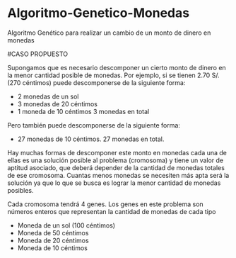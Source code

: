 # Algoritmo-Genetico-Monedas
 Algoritmo Genético para realizar un cambio de un monto de dinero en monedas
 
#CASO PROPUESTO

Supongamos que es necesario descomponer un cierto monto de dinero en la menor cantidad posible de monedas. Por ejemplo, si se tienen 2.70 S/. (270 céntimos) puede descomponerse de la siguiente forma:
-	2 monedas de un sol 
-	3 monedas de 20 céntimos 
-	1 moneda de 10 céntimos
3 monedas en total

Pero también puede descomponerse de la siguiente forma: 
-	27 monedas de 10 céntimos. 
27 monedas en total.

Hay muchas formas de descomponer este monto en monedas cada una de ellas es una solución posible al problema (cromosoma) y tiene un valor de aptitud asociado, que deberá depender de la cantidad de monedas totales de ese cromosoma. Cuantas menos monedas se necesiten más apta será la solución ya que lo que se busca es lograr la menor cantidad de monedas posibles.

Cada cromosoma tendrá 4 genes. Los genes en este problema son números enteros que representan la cantidad de monedas de cada tipo

-	Moneda de un sol (100 céntimos) 
-	Moneda de 50 céntimos
-	Moneda de 20 céntimos
-	Moneda de 10 céntimos


